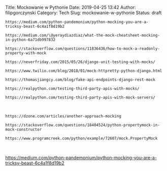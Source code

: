 Title: Mockowanie w Pythonie
Date: 2019-04-25 13:42
Author: filipgorczynski
Category: Tech
Slug: mockowanie-w-pythonie
Status: draft

`https://medium.com/python-pandemonium/python-mocking-you-are-a-tricksy-beast-6c4a1f8d19b2`

`https://medium.com/\@yeraydiazdiaz/what-the-mock-cheatsheet-mocking-in-python-6a71db997832`

`https://stackoverflow.com/questions/11836436/how-to-mock-a-readonly-property-with-mock`

`https://neverfriday.com/2015/05/26/django-unit-testing-with-mocks/`

`https://www.twilio.com/blog/2018/01/mock-httpretty-python-django.html`

`https://thomasjiangcy.com/blog/fake-api-endpoints-django-rest-mock`

`https://realpython.com/testing-third-party-apis-with-mocks/`

`https://realpython.com/testing-third-party-apis-with-mock-servers/`

 

`https://dzone.com/articles/another-approach-mocking`

`https://stackoverflow.com/questions/18404524/python-propertymock-in-mock-constructor`

`https://www.programcreek.com/python/example/72607/mock.PropertyMock`

 

https://medium.com/python-pandemonium/python-mocking-you-are-a-tricksy-beast-6c4a1f8d19b2
